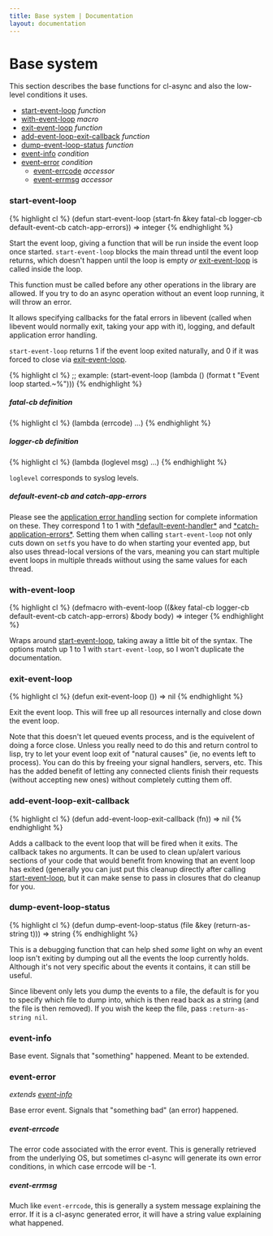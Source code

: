 ```yaml
---
title: Base system | Documentation
layout: documentation
---
```


<a id="base-system"></a>
Base system
===========
This section describes the base functions for cl-async and also the low-level
conditions it uses.

- [start-event-loop](#start-event-loop) _function_
- [with-event-loop](#with-event-loop) _macro_
- [exit-event-loop](#exit-event-loop) _function_
- [add-event-loop-exit-callback](#add-event-loop-exit-callback) _function_
- [dump-event-loop-status](#dump-event-loop-status) _function_
- [event-info](#event-info) _condition_
- [event-error](#event-error) _condition_
  - [event-errcode](#event-errcode) _accessor_
  - [event-errmsg](#event-errmsg) _accessor_

<a id="start-event-loop"></a>
### start-event-loop
{% highlight cl %}
(defun start-event-loop (start-fn &key fatal-cb logger-cb default-event-cb catch-app-errors))
  => integer
{% endhighlight %}

Start the event loop, giving a function that will be run inside the event loop
once started. `start-event-loop` blocks the main thread until the event loop
returns, which doesn't happen until the loop is empty *or*
[exit-event-loop](#exit-event-loop) is called inside the loop.

This function must be called before any other operations in the library are
allowed. If you try to do an async operation without an event loop running, it
will throw an error.

It allows specifying callbacks for the fatal errors in libevent (called when
libevent would normally exit, taking your app with it), logging, and default
application error handling.

`start-event-loop` returns 1 if the event loop exited naturally, and 0 if it was
forced to close via [exit-event-loop](#exit-event-loop).

{% highlight cl %}
;; example:
(start-event-loop (lambda () (format t "Event loop started.~%")))
{% endhighlight %}

<a id="fatal-cb-definition"></a>
##### fatal-cb definition

{% highlight cl %}
(lambda (errcode) ...)
{% endhighlight %}

<a id="logger-cb-definition"></a>
##### logger-cb definition

{% highlight cl %}
(lambda (loglevel msg) ...)
{% endhighlight %}

`loglevel` corresponds to syslog levels.

<a id="default-event-cb"></a>
##### default-event-cb and catch-app-errors
Please see the [application error handling](/cl-async/event-handling#application-error-handling)
section for complete information on these. They correspond 1 to 1 with
[\*default-event-handler\*](/cl-async/event-handling#default-event-handler) and
[\*catch-application-errors\*](/cl-async/event-handling#catch-application-errors). Setting them when
calling `start-event-loop` not only cuts down on `setf`s you have to do when
starting your evented app, but also uses thread-local versions of the vars,
meaning you can start multiple event loops in multiple threads wiithout using
the same values for each thread.

<a id="with-event-loop"></a>
### with-event-loop
{% highlight cl %}
(defmacro with-event-loop ((&key fatal-cb logger-cb default-event-cb catch-app-errors)
                           &body body)
  => integer
{% endhighlight %}

Wraps around [start-event-loop](#start-event-loop), taking away a little bit of
the syntax. The options match up 1 to 1 with `start-event-loop`, so I won't
duplicate the documentation.

<a id="exit-event-loop"></a>
### exit-event-loop
{% highlight cl %}
(defun exit-event-loop ())
  => nil
{% endhighlight %}

Exit the event loop. This will free up all resources internally and close down
the event loop.

Note that this doesn't let queued events process, and is the equivelent of
doing a force close. Unless you really need to do this and return control to
lisp, try to let your event loop exit of "natural causes" (ie, no events left to
process). You can do this by freeing your signal handlers, servers, etc. This
has the added benefit of letting any connected clients finish their requests
(without accepting new ones) without completely cutting them off.

<a id="add-event-loop-exit-callback"></a>
### add-event-loop-exit-callback
{% highlight cl %}
(defun add-event-loop-exit-callback (fn))
  => nil
{% endhighlight %}

Adds a callback to the event loop that will be fired when it exits. The callback
takes no arguments. It can be used to clean up/alert various sections of your
code that would benefit from knowing that an event loop has exited (generally
you can just put this cleanup directly after calling [start-event-loop](#start-event-loop),
but it can make sense to pass in closures that do cleanup for you.

<a id="dump-event-loop-status"></a>
### dump-event-loop-status
{% highlight cl %}
(defun dump-event-loop-status (file &key (return-as-string t)))
  => string
{% endhighlight %}

This is a debugging function that can help shed *some* light on why an event
loop isn't exiting by dumping out all the events the loop currently holds.
Although it's not very specific about the events it contains, it can still be
useful.

Since libevent only lets you dump the events to a file, the default is for you
to specify which file to dump into, which is then read back as a string (and the
file is then removed). If you wish the keep the file, pass
`:return-as-string nil`.

<a id="event-info"></a>
### event-info
Base event. Signals that "something" happened. Meant to be extended.

<a id="event-error"></a>
### event-error
_extends [event-info](#event-info)_

Base error event. Signals that "something bad" (an error) happened.

<a id="event-errcode"></a>
##### event-errcode
The error code associated with the error event. This is generally retrieved
from the underlying OS, but sometimes cl-async will generate its own error
conditions, in which case errcode will be -1.

<a id="event-errmsg"></a>
##### event-errmsg
Much like `event-errcode`, this is generally a system message explaining the
error. If it is a cl-async generated error, it will have a string value
explaining what happened.

